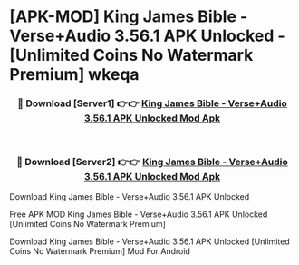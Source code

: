 # [APK-MOD] King James Bible - Verse+Audio 3.56.1 APK Unlocked - [Unlimited Coins No Watermark Premium] wkeqa



<div align="center">
<h3>🔴 Download [Server1] 👉👉 <a href="https://momento.my/?title=King_James_Bible_-_Verse+Audio_3.56.1_APK_Unlocked">King James Bible - Verse+Audio 3.56.1 APK Unlocked Mod Apk</a></h3><br>

<h3>🔴 Download [Server2] 👉👉 <a href="https://momento.my/?title=King_James_Bible_-_Verse+Audio_3.56.1_APK_Unlocked">King James Bible - Verse+Audio 3.56.1 APK Unlocked Mod Apk</a></h3>
</div>



Download King James Bible - Verse+Audio 3.56.1 APK Unlocked 

Free APK MOD King James Bible - Verse+Audio 3.56.1 APK Unlocked [Unlimited Coins No Watermark Premium]

Download King James Bible - Verse+Audio 3.56.1 APK Unlocked [Unlimited Coins No Watermark Premium] Mod For Android
